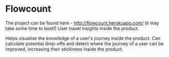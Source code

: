 # Flowcount 
The project can be found here - http://flowcount.herokuapp.com/ (it may take some time to boot!)
User travel insights inside the product.

Helps visualise the knowledge of a user's journey inside the product.
Can calculate potential drop-offs and detect where the journey of a user can be improved, increasing their stickiness inside the product.


